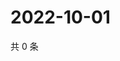 # 2022-10-01

共 0 条

<!-- BEGIN WEIBO -->
<!-- 最后更新时间 Sat Oct 01 2022 04:06:51 GMT+0800 (China Standard Time) -->

<!-- END WEIBO -->
